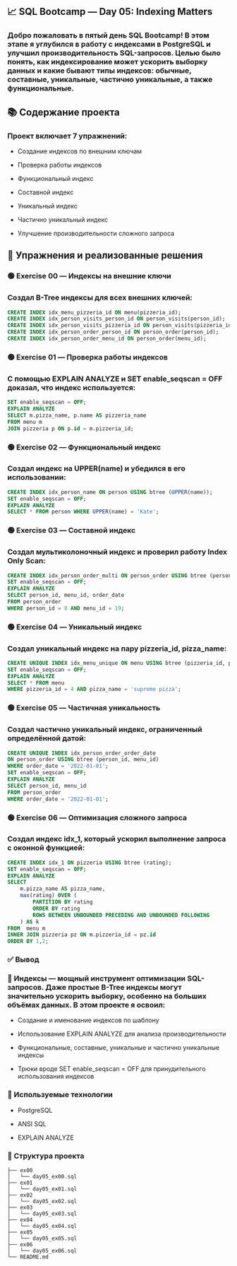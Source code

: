 ## 📈 SQL Bootcamp — Day 05: Indexing Matters
### Добро пожаловать в пятый день SQL Bootcamp! В этом этапе я углубился в работу с индексами в PostgreSQL и улучшил производительность SQL-запросов. Целью было понять, как индексирование может ускорить выборку данных и какие бывают типы индексов: обычные, составные, уникальные, частично уникальные, а также функциональные.

## 📚 Содержание проекта
### Проект включает 7 упражнений:

- Создание индексов по внешним ключам

- Проверка работы индексов

- Функциональный индекс

- Составной индекс

- Уникальный индекс

- Частично уникальный индекс

- Улучшение производительности сложного запроса

## 🔧 Упражнения и реализованные решения
### 🟢 Exercise 00 — Индексы на внешние ключи
### Создал B-Tree индексы для всех внешних ключей:

```sql
CREATE INDEX idx_menu_pizzeria_id ON menu(pizzeria_id);
CREATE INDEX idx_person_visits_person_id ON person_visits(person_id);
CREATE INDEX idx_person_visits_pizzeria_id ON person_visits(pizzeria_id);
CREATE INDEX idx_person_order_person_id ON person_order(person_id);
CREATE INDEX idx_person_order_menu_id ON person_order(menu_id);
```
### 🟢 Exercise 01 — Проверка работы индексов
### С помощью EXPLAIN ANALYZE и SET enable_seqscan = OFF доказал, что индекс используется:

```sql
SET enable_seqscan = OFF;
EXPLAIN ANALYZE
SELECT m.pizza_name, p.name AS pizzeria_name
FROM menu m
JOIN pizzeria p ON p.id = m.pizzeria_id;
```

### 🟢 Exercise 02 — Функциональный индекс
### Создал индекс на UPPER(name) и убедился в его использовании:

```sql
CREATE INDEX idx_person_name ON person USING btree (UPPER(name));
SET enable_seqscan = OFF;
EXPLAIN ANALYZE
SELECT * FROM person WHERE UPPER(name) = 'Kate';
```

### 🟢 Exercise 03 — Составной индекс
### Создал мультиколоночный индекс и проверил работу Index Only Scan:

```sql
CREATE INDEX idx_person_order_multi ON person_order USING btree (person_id, menu_id, order_date);
SET enable_seqscan = OFF;
EXPLAIN ANALYZE
SELECT person_id, menu_id, order_date
FROM person_order
WHERE person_id = 8 AND menu_id = 19;
```

### 🟢 Exercise 04 — Уникальный индекс
### Создал уникальный индекс на пару pizzeria_id, pizza_name:

```sql
CREATE UNIQUE INDEX idx_menu_unique ON menu USING btree (pizzeria_id, pizza_name);
SET enable_seqscan = OFF;
EXPLAIN ANALYZE
SELECT * FROM menu
WHERE pizzeria_id = 4 AND pizza_name = 'supreme pizza';
```

### 🟢 Exercise 05 — Частичная уникальность
### Создал частично уникальный индекс, ограниченный определённой датой:

```sql
CREATE UNIQUE INDEX idx_person_order_order_date
ON person_order USING btree (person_id, menu_id)
WHERE order_date = '2022-01-01';
SET enable_seqscan = OFF;
EXPLAIN ANALYZE
SELECT person_id, menu_id
FROM person_order
WHERE order_date = '2022-01-01';
```

### 🟢 Exercise 06 — Оптимизация сложного запроса
### Создал индекс idx_1, который ускорил выполнение запроса с оконной функцией:

```sql
CREATE INDEX idx_1 ON pizzeria USING btree (rating);
SET enable_seqscan = OFF;
EXPLAIN ANALYZE
SELECT
    m.pizza_name AS pizza_name,
    max(rating) OVER (
        PARTITION BY rating 
        ORDER BY rating 
        ROWS BETWEEN UNBOUNDED PRECEDING AND UNBOUNDED FOLLOWING
    ) AS k
FROM  menu m
INNER JOIN pizzeria pz ON m.pizzeria_id = pz.id
ORDER BY 1,2;
```

### ✅ Вывод
### 📌 Индексы — мощный инструмент оптимизации SQL-запросов. Даже простые B-Tree индексы могут значительно ускорить выборку, особенно на больших объёмах данных. В этом проекте я освоил:

- Создание и именование индексов по шаблону

- Использование EXPLAIN ANALYZE для анализа производительности

- Функциональные, составные, уникальные и частично уникальные индексы

- Трюки вроде SET enable_seqscan = OFF для принудительного использования индексов

### 🚀 Используемые технологии
- PostgreSQL

- ANSI SQL

- EXPLAIN ANALYZE

### 📂 Структура проекта
```pgsql
├── ex00
│   └── day05_ex00.sql
├── ex01
│   └── day05_ex01.sql
├── ex02
│   └── day05_ex02.sql
├── ex03
│   └── day05_ex03.sql
├── ex04
│   └── day05_ex04.sql
├── ex05
│   └── day05_ex05.sql
├── ex06
│   └── day05_ex06.sql
└── README.md
```